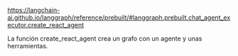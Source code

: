 <https://langchain-ai.github.io/langgraph/reference/prebuilt/#langgraph.prebuilt.chat_agent_executor.create_react_agent>

La función create_react_agent crea un grafo con un agente y unas herramientas.
